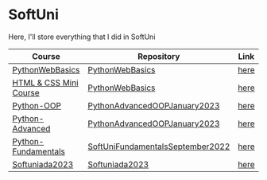 # SoftUni
Here, I'll store everything that I did in SoftUni

| Course | Repository | Link |
| ------ | ---------- | ---- |
| <a href="https://softuni.bg/trainings/4109/python-web-basics-may-2023">PythonWebBasics</a> | <a href="https://github.com/MitkoVtori/Python-Web-Basics">PythonWebBasics</a> | <a href="https://github.com/MitkoVtori/Python-Web-Basics">here</a> |
| <a href="https://softuni.bg/trainings/2286/html-css-mini-course">HTML & CSS Mini Course</a> | <a href="https://github.com/MitkoVtori/Python-Web-Basics">PythonWebBasics</a> | <a href="https://github.com/MitkoVtori/Python-Web-Basics/tree/main/0.HTML%20%26%20CSS%20Mini%20Course">here</a> |
| <a href="https://softuni.bg/trainings/3964/python-oop-february-2023">Python-OOP</a> | <a href="https://github.com/MitkoVtori/SoftUni-Python-Advanced-OOP-2023-01">PythonAdvancedOOPJanuary2023</a> | <a href="https://github.com/MitkoVtori/SoftUni-Python-Advanced-OOP-2023-01/tree/main/OOP">here</a> |
| <a href="https://softuni.bg/trainings/3963/python-advanced-january-2023">Python-Advanced</a> | <a href="https://github.com/MitkoVtori/SoftUni-Python-Advanced-OOP-2023-01">PythonAdvancedOOPJanuary2023</a> | <a href="https://github.com/MitkoVtori/SoftUni-Python-Advanced-OOP-2023-01/tree/main/Advanced">here</a> |
| <a href="https://softuni.bg/trainings/3840/programming-fundamentals-with-python-september-2022">Python-Fundamentals</a> | <a href="https://github.com/MitkoVtori/SoftUni-Fundamentals-September-2022">SoftUniFundamentalsSeptember2022</a> | <a href="https://github.com/MitkoVtori/SoftUni-Fundamentals-September-2022">here</a> |
| <a href="https://softuniada.softuni.bg/softuniada-2023/">Softuniada2023</a> | <a href="https://github.com/MitkoVtori/Softuniada-2023">Softuniada2023</a> | <a href="https://github.com/MitkoVtori/Softuniada-2023">here</a> |
